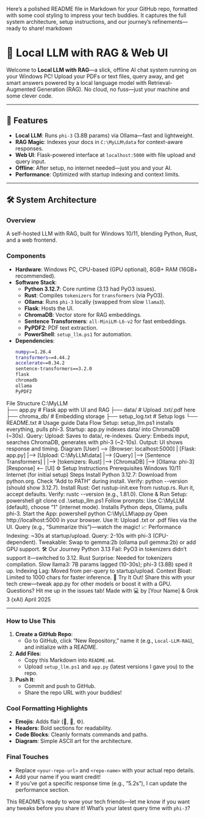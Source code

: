 Here’s a polished README file in Markdown for your GitHub repo, formatted with some cool styling to impress your tech buddies. It captures the full system architecture, setup instructions, and our journey’s refinements—ready to share!
markdown
# 🚀 Local LLM with RAG & Web UI

Welcome to **Local LLM with RAG**—a slick, offline AI chat system running on your Windows PC! Upload your PDFs or text files, query away, and get smart answers powered by a local language model with Retrieval-Augmented Generation (RAG). No cloud, no fuss—just your machine and some clever code.

---

## 🌟 Features

- **Local LLM**: Runs `phi-3` (3.8B params) via Ollama—fast and lightweight.
- **RAG Magic**: Indexes your docs in `C:\MyLLM\data` for context-aware responses.
- **Web UI**: Flask-powered interface at `localhost:5000` with file upload and query input.
- **Offline**: After setup, no internet needed—just you and your AI.
- **Performance**: Optimized with startup indexing and context limits.

---

## 🛠 System Architecture

### Overview
A self-hosted LLM with RAG, built for Windows 10/11, blending Python, Rust, and a web frontend.

### Components
- **Hardware**: Windows PC, CPU-based (GPU optional), 8GB+ RAM (16GB+ recommended).
- **Software Stack**:
  - **Python 3.12.7**: Core runtime (3.13 had PyO3 issues).
  - **Rust**: Compiles `tokenizers` for `transformers` (via PyO3).
  - **Ollama**: Runs `phi-3` locally (swapped from slow `llama3`).
  - **Flask**: Hosts the UI.
  - **ChromaDB**: Vector store for RAG embeddings.
  - **Sentence Transformers**: `all-MiniLM-L6-v2` for fast embeddings.
  - **PyPDF2**: PDF text extraction.
  - **PowerShell**: `setup_llm.ps1` for automation.
- **Dependencies**:
  ```bash
  numpy==1.26.4
  transformers==4.44.2
  accelerate==0.34.2
  sentence-transformers==3.2.0
  flask
  chromadb
  ollama
  PyPDF2
File Structure
C:\MyLLM\
├── app.py           # Flask app with UI and RAG
├── data/            # Upload .txt/.pdf here
├── chroma_db/       # Embedding storage
├── setup_log.txt    # Setup logs
└── README.txt       # Usage guide
Data Flow
Setup: setup_llm.ps1 installs everything, pulls phi-3.
Startup: app.py indexes data/ into ChromaDB (~30s).
Query:
Upload: Saves to data/, re-indexes.
Query: Embeds input, searches ChromaDB, generates with phi-3 (~2-10s).
Output: UI shows response and timing.
Diagram
[User] --> [Browser: localhost:5000]
   |
[Flask: app.py]
   |--> [Upload: C:\MyLLM\data]
   |--> [Query]
         |--> [Sentence Transformers]
         |     |--> [tokenizers: Rust]
         |--> [ChromaDB]
         |--> [Ollama: phi-3]
[Response] <-- [UI]
⚙️ Setup Instructions
Prerequisites
Windows 10/11
Internet (for initial setup)
Steps
Install Python 3.12.7:
Download from python.org.
Check “Add to PATH” during install.
Verify: python --version (should show 3.12.7).
Install Rust:
Get rustup-init.exe from rustup.rs.
Run it, accept defaults.
Verify: rustc --version (e.g., 1.81.0).
Clone & Run Setup:
powershell
git clone <your-repo-url>
cd <repo-name>
.\setup_llm.ps1
Follow prompts: Use C:\MyLLM (default), choose “1” (internet mode).
Installs Python deps, Ollama, pulls phi-3.
Start the App:
powershell
python C:\MyLLM\app.py
Open http://localhost:5000 in your browser.
Use It:
Upload .txt or .pdf files via the UI.
Query (e.g., “Summarize this”)—watch the magic!
📈 Performance
Indexing: ~30s at startup/upload.
Query: 2-10s with phi-3 (CPU-dependent).
Tweakable: Swap to gemma:2b (ollama pull gemma:2b) or add GPU support.
🛠 Our Journey
Python 3.13 Fail: PyO3 in tokenizers didn’t support it—switched to 3.12.
Rust Surprise: Needed for tokenizers compilation.
Slow llama3: 7B params lagged (10-30s); phi-3 (3.8B) sped it up.
Indexing Lag: Moved from per-query to startup/upload.
Context Bloat: Limited to 1000 chars for faster inference.
🎉 Try It Out!
Share this with your tech crew—tweak app.py for other models or boost it with a GPU. Questions? Hit me up in the issues tab!
Made with 💻 by [Your Name] & Grok 3 (xAI)
April 2025

---

### How to Use This
1. **Create a GitHub Repo**:
   - Go to GitHub, click “New Repository,” name it (e.g., `Local-LLM-RAG`), and initialize with a README.
2. **Add Files**:
   - Copy this Markdown into `README.md`.
   - Upload `setup_llm.ps1` and `app.py` (latest versions I gave you) to the repo.
3. **Push It**:
   - Commit and push to GitHub.
   - Share the repo URL with your buddies!

### Cool Formatting Highlights
- **Emojis**: Adds flair (🚀, 🌟, ⚙️).
- **Headers**: Bold sections for readability.
- **Code Blocks**: Cleanly formats commands and paths.
- **Diagram**: Simple ASCII art for the architecture.

### Final Touches
- Replace `<your-repo-url>` and `<repo-name>` with your actual repo details.
- Add your name if you want credit!
- If you’ve got a specific response time (e.g., “5.2s”), I can update the performance section.

This README’s ready to wow your tech friends—let me know if you want any tweaks before you share it! What’s your latest query time with `phi-3`?
